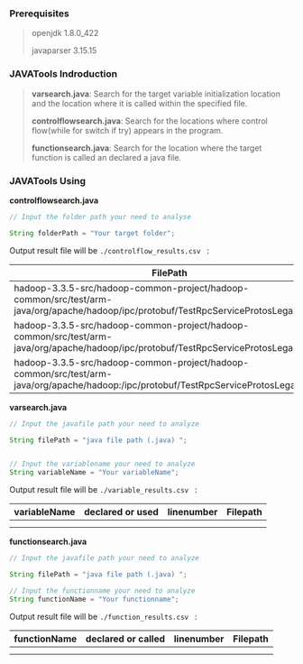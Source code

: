 ### Prerequisites

> openjdk 1.8.0_422
>
> javaparser 3.15.15

### JAVATools Indroduction

> **varsearch.java**: Search for the target variable initialization location and the location where it is called within the specified file.
>
> **controlflowsearch.java**: Search for the locations where control flow(while for switch if try) appears in the program.
>
> **functionsearch.java**: Search for the location where the target function is called an declared a java file.



### JAVATools Using



**controlflowsearch.java**

```java
// Input the folder path your need to analyse

String folderPath = "Your target folder";
```

Output result file will be `./controlflow_results.csv ` : 

| FilePath                                                     | controlflow | startline | endline |
| ------------------------------------------------------------ | ----------- | --------- | ------- |
| hadoop-3.3.5-src/hadoop-common-project/hadoop-common/src/test/arm-java/org/apache/hadoop/ipc/protobuf/TestRpcServiceProtosLegacy.java | switch      | 357       | 396     |
| hadoop-3.3.5-src/hadoop-common-project/hadoop-common/src/test/arm-java/org/apache/hadoop/ipc/protobuf/TestRpcServiceProtosLegacy.java | if          | 402       | 406     |
| hadoop-3.3.5-src/hadoop-common-project/hadoop-common/src/test/arm-java/org/apache/hadoop:/ipc/protobuf/TestRpcServiceProtosLegacy.java | switch      | 407       | 446     |



**varsearch.java**

```java
// Input the javafile path your need to analyze

String filePath = "java file path (.java) ";


// Input the variablename your need to analyze
String variableName = "Your variableName";
```

Output result file will be `./variable_results.csv ` : 

| variableName | declared or used | linenumber | Filepath |
| ------------ | ---------------- | ---------- | -------- |
|              |                  |            |          |
|              |                  |            |          |



**functionsearch.java**

```java
// Input the javafile path your need to analyze

String filePath = "java file path (.java) ";

// Input the functionname your need to analyze
String functionName = "Your functionname";
```

Output result file will be `./function_results.csv ` : 

| functionName | declared or called | linenumber | Filepath |
| ------------ | ------------------ | ---------- | -------- |
|              |                    |            |          |
|              |                    |            |          |





